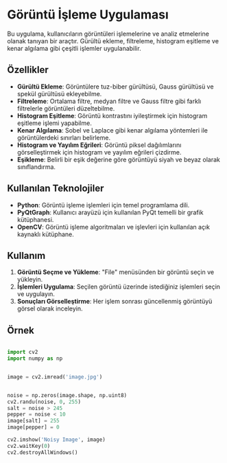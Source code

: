 # Görüntü İşleme Uygulaması

Bu uygulama, kullanıcıların görüntüleri işlemelerine ve analiz etmelerine olanak tanıyan bir araçtır. Gürültü ekleme, filtreleme, histogram eşitleme ve kenar algılama gibi çeşitli işlemler uygulanabilir.

## Özellikler

- **Gürültü Ekleme**: Görüntülere tuz-biber gürültüsü, Gauss gürültüsü ve spekül gürültüsü ekleyebilme.
- **Filtreleme**: Ortalama filtre, medyan filtre ve Gauss filtre gibi farklı filtrelerle görüntüleri düzeltebilme.
- **Histogram Eşitleme**: Görüntü kontrastını iyileştirmek için histogram eşitleme işlemi yapabilme.
- **Kenar Algılama**: Sobel ve Laplace gibi kenar algılama yöntemleri ile görüntülerdeki sınırları belirleme.
- **Histogram ve Yayılım Eğrileri**: Görüntü piksel dağılımlarını görselleştirmek için histogram ve yayılım eğrileri çizdirme.
- **Eşikleme**: Belirli bir eşik değerine göre görüntüyü siyah ve beyaz olarak sınıflandırma.

## Kullanılan Teknolojiler

- **Python**: Görüntü işleme işlemleri için temel programlama dili.
- **PyQtGraph**: Kullanıcı arayüzü için kullanılan PyQt temelli bir grafik kütüphanesi.
- **OpenCV**: Görüntü işleme algoritmaları ve işlevleri için kullanılan açık kaynaklı kütüphane.

## Kullanım

1. **Görüntü Seçme ve Yükleme**: "File" menüsünden bir görüntü seçin ve yükleyin.
2. **İşlemleri Uygulama**: Seçilen görüntü üzerinde istediğiniz işlemleri seçin ve uygulayın.
3. **Sonuçları Görselleştirme**: Her işlem sonrası güncellenmiş görüntüyü görsel olarak inceleyin.

## Örnek 

```python

import cv2
import numpy as np


image = cv2.imread('image.jpg')


noise = np.zeros(image.shape, np.uint8)
cv2.randu(noise, 0, 255)
salt = noise > 245
pepper = noise < 10
image[salt] = 255
image[pepper] = 0

cv2.imshow('Noisy Image', image)
cv2.waitKey(0)
cv2.destroyAllWindows()
